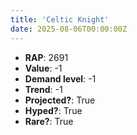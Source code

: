 ```yaml
---
title: 'Celtic Knight'
date: 2025-08-06T00:00:00Z
---
```

- **RAP**: 2691
- **Value**: -1
- **Demand level**: -1
- **Trend**: -1
- **Projected?**: True
- **Hyped?**: True
- **Rare?**: True
